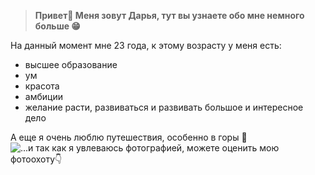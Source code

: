 > **Привет👋 
> Меня зовут Дарья, тут вы узнаете обо мне немного больше 😁**

На данный момент мне 23 года, 
    к этому возрасту у меня есть:
- высшее образование
- ум
- красота
- амбиции
- желание расти, развиваться и развивать большое и интересное дело 

А еще я очень люблю путешествия, особенно в горы 🌄
    ![...и так как я увлеваюсь фотографией, можете оценить мою фотоохоту👇](https://sun9-west.userapi.com/sun9-10/s/v1/ig2/Ban6RdjIH1k_FF0n4K6j1s-NwBuvjtme2wkxjD8ZqwrxKcldF_6DHElWxx78IooVuvwIYcxEZhVe8tKcXvc6tfqL.jpg?size=2560x1707&quality=95&type=album)
